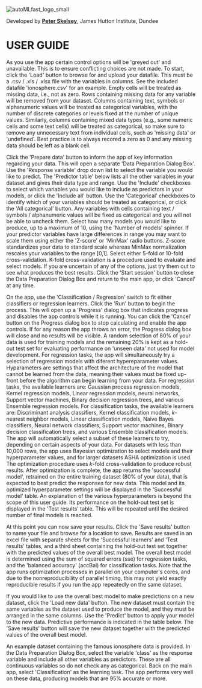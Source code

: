 ![autoMLfast_logo_small](https://user-images.githubusercontent.com/32124230/160170864-de75e2b0-b587-425a-92c2-779460be097b.png)
  
Developed by [**Peter Skelsey**](mailto:peter.skelsey@hutton.ac.uk?subject=findOUT), James Hutton Institute, Dundee

# USER GUIDE

As you use the app certain control options will be 'greyed out' and unavailable. This is to ensure conflicting choices are not made. To start, click the 'Load' button to browse for and upload your datafile. This must be a .csv / .xls / .xlsx file with the variables in columns. See the included datafile 'ionosphere.csv' for an example. Empty cells will be treated as missing data, i.e., not as zero. Rows containing missing data for any variable will be removed from your dataset. Columns containing text, symbols or alphanumeric values will be treated as categorical variables, with the number of discrete categories or levels fixed at the number of unique values. Similarly, columns containing mixed data types (e.g., some numeric cells and some text cells) will be treated as categorical, so make sure to remove any unnecessary text from individual cells, such as 'missing data' or 'undefined'. Best practice is to always recored a zero as 0 and any missing data should be left as a blank cell. 

Click the 'Prepare data' button to inform the app of key information regarding your data. This will open a separate 'Data Preparation Dialog Box'. Use the 'Response variable' drop down list to select the variable you would like to predict. The 'Predictor table' below lists all the other variables in your dataset and gives their data type and range. Use the 'Include' checkboxes to select which variables you would like to include as predictors in your models, or click the 'Include all' button. Use the 'Categorical' checkboxes to identify which of your variables should be treated as categorical, or click the 'All categorical' button. Any variables with cells containing text / symbols / alphanumeric values will be fixed as categorical and you will not be able to uncheck them. Select how many models you would like to produce, up to a maximum of 10, using the 'Number of models' spinner. If your predictor variables have large differences in range you may want to scale them using either the 'Z-score' or 'MinMax' radio buttons. Z-score standardizes your data to standard scale whereas MinMax normalization rescales your variables to the range [0,1]. Select either 5-fold or 10-fold cross-validation. K-fold cross-validation is a procedure used to evaluate and select models. If you are uncertain of any of the options, just try them out to see what produces the best results. Click the 'Start session' button to close the Data Preparation Dialog Box and return to the main app, or click 'Cancel' at any time.

On the app, use the 'Classification / Regression' switch to fit either classifiers or regression learners. Click the 'Run' button to begin the process. This will open up a 'Progress' dialog box that indicates progress and disables the app controls while it is running. You can click the 'Cancel' button on the Progress dialog box to stop calculating and enable the app controls. If for any reason the app throws an error, the Progress dialog box will close and no results will be visible. A random selection of 80% of your data is used for training models and the remaining 20% is kept as a hold-out test set for evaluating performance on 'unseen data' not used for model development. For regression tasks, the app will simultaneously try a selection of regression models with diferent hypereparameter values. Hyparameters are settings that affect the architecture of the model that cannot be learned from the data, meaning their values must be fixed up-front before the algorithm can begin learning from your data. For regression tasks, the available learners are: Gaussian process regression models, Kernel regression models, Linear regression models, neural networks, Support vector machines, Binary decision regression trees, and various Ensemble regression models. For classification tasks, the available learners are: Discriminant analysis classifiers, Kernel classification models, *k*-nearest neighbor models, Linear classification models, Naive Bayes classifiers, Neural network classifiers, Support vector machines, Binary decision classification trees, and various Ensemble classification models. The app will automatically select a subset of these learners to try, depending on certain aspects of your data. For datasets with less than 10,000 rows, the app uses Bayesian optimization to select models and their hyperparameter values, and for larger datasets ASHA optimization is used. The optimization procedure uses *k*-fold cross-validation to produce robust results. After optimization is complete, the app returns the 'successful model', retrained on the entire training dataset (80% of your data), that is expected to best predict the responses for new data. This model and its optimized hyperparameter settings will be displayed in the 'Successful model' table. An explanation of the various hyperparameters is beyond the scope of this user guide. Its performance on the hold-out test set is displayed in the 'Test results' table. This will be repeated until the desired number of final models is reached. 

At this point you can now save your results. Click the 'Save results' button to name your file and browse for a location to save. Results are saved in an excel file with separate sheets for the 'Successful learners' and 'Test results' tables, and a third sheet containing the hold-out test set together with the predicted values of the overall best model. The overall best model is determined using the sum of squared errors (sse) for regression tasks, and the 'balanced accuracy' (accBal) for classification tasks. Note that the app runs optimization processes in parallel on your computer's cores, and due to the nonreproducibility of parallel timing, this may not yield exactly reproducible results if you run the app repeatedly on the same dataset.

If you would like to use the overall best model to make predictions on a new dataset, click the 'Load new data' button. The new dataset must contain the same variables as the dataset used to produce the model, and they must be arranged in the same columns. Use the 'Predict' button to apply your model to the new data. Predictive performance is indicated in the table below. The 'Save results' button will save the new dataset together with the predicted values of the overall best model. 

An example dataset containing the famous ionosphere data is provided. In the Data Preparation Dialog Box, select the variable 'class' as the response variable and include all other variables as predictors. These are all continuous variables so do not check any as categorical. Back on the main app, select 'Classification' as the learning task. The app performs very well on these data, producing models that are 95% accurate or more.
